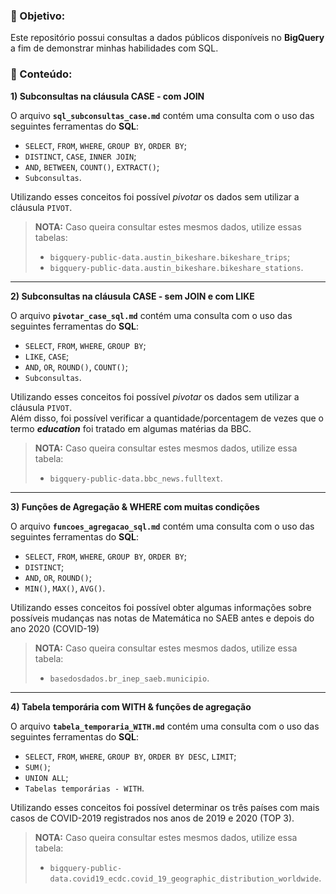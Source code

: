 ### :dart: Objetivo:
Este repositório possui consultas a dados públicos disponíveis no **BigQuery** a fim de demonstrar minhas habilidades com SQL.

### :pencil: Conteúdo:
**1) Subconsultas na cláusula CASE - com JOIN**  

O arquivo **`sql_subconsultas_case.md`** contém uma consulta com o uso das seguintes ferramentas do **SQL**:
* `SELECT`, `FROM`, `WHERE`, `GROUP BY`, `ORDER BY`;
* `DISTINCT`, `CASE`, `INNER JOIN`;
* `AND`, `BETWEEN`, `COUNT()`, `EXTRACT()`;
* `Subconsultas`.
  
Utilizando esses conceitos foi possível *pivotar* os dados sem utilizar a cláusula `PIVOT`.  
> **NOTA:** Caso queira consultar estes mesmos dados, utilize essas tabelas:
> * `bigquery-public-data.austin_bikeshare.bikeshare_trips`;
> * `bigquery-public-data.austin_bikeshare.bikeshare_stations`.

---

**2) Subconsultas na cláusula CASE - sem JOIN e com LIKE**  

O arquivo **`pivotar_case_sql.md`** contém uma consulta com o uso das seguintes ferramentas do **SQL**:
* `SELECT`, `FROM`, `WHERE`, `GROUP BY`;
* `LIKE`, `CASE`;
* `AND`, `OR`, `ROUND()`, `COUNT()`;
* `Subconsultas`.

Utilizando esses conceitos foi possível *pivotar* os dados sem utilizar a cláusula `PIVOT`.   
Além disso, foi possível verificar a quantidade/porcentagem de vezes que o termo ***education*** foi tratado em algumas matérias da BBC.
> **NOTA:** Caso queira consultar estes mesmos dados, utilize essa tabela:
> * `bigquery-public-data.bbc_news.fulltext`.

---

**3) Funções de Agregação & WHERE com muitas condições**

O arquivo **`funcoes_agregacao_sql.md`** contém uma consulta com o uso das seguintes ferramentas do **SQL**:
* `SELECT`, `FROM`, `WHERE`, `GROUP BY`, `ORDER BY`;
* `DISTINCT`;
* `AND`, `OR`, `ROUND()`;
* `MIN()`, `MAX()`, `AVG()`.

Utilizando esses conceitos foi possível obter algumas informações sobre possíveis mudanças nas notas de Matemática no SAEB antes e depois do ano 2020 (COVID-19) 
> **NOTA:** Caso queira consultar estes mesmos dados, utilize essa tabela:
> * `basedosdados.br_inep_saeb.municipio`.

---

**4) Tabela temporária com WITH & funções de agregação**  

O arquivo **`tabela_temporaria_WITH.md`** contém uma consulta com o uso das seguintes ferramentas do **SQL**:
* `SELECT`, `FROM`, `WHERE`, `GROUP BY`, `ORDER BY DESC`, `LIMIT`;
* `SUM()`;
* `UNION ALL`;
* `Tabelas temporárias - WITH`.
  
Utilizando esses conceitos foi possível determinar os três países com mais casos de COVID-2019 registrados nos anos de 2019 e 2020 (TOP 3).
> **NOTA:** Caso queira consultar estes mesmos dados, utilize essa tabela:
> * `bigquery-public-data.covid19_ecdc.covid_19_geographic_distribution_worldwide`.
